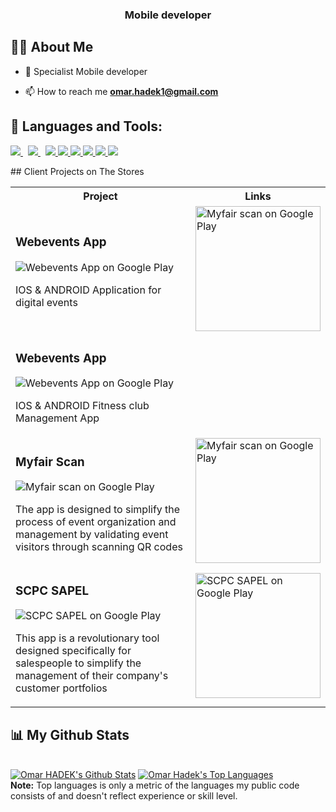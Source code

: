 <h3 align="center">Mobile developer</h3>


## 🙋‍♂️ About Me

- 🔭 Specialist Mobile developer 

- 📫 How to reach me **omar.hadek1@gmail.com**

## 🚀 Languages and Tools:

<p align="left"> 
     <a style="padding-right:8px;" href="https://dart.dev/" target="_blank"> <img src="https://img.icons8.com/color/48/000000/dart.png"/> </a>
    <a style="padding-right:8px;" href="https://flutter.dev/" target="_blank"> <img src="https://img.icons8.com/color/48/000000/flutter.png"/> </a>
    <a href="https://developer.mozilla.org/en-US/docs/Web/JavaScript" target="_blank"> <img src="https://img.icons8.com/color/48/000000/javascript.png"/> </a> 
    <a href="https://www.w3.org/html/" target="_blank"> <img src="https://img.icons8.com/color/48/000000/html-5.png"/> </a> 
    <a href="https://www.w3schools.com/css/" target="_blank"> <img src="https://img.icons8.com/color/48/000000/css3.png"/> </a> 
    <a href="https://www.php.net/" target="_blank"> <img src="https://img.icons8.com/color/48/000000/php.png"/> </a> 
    <a href="https://firebase.google.com/" target="_blank"> <img src="https://img.icons8.com/color/48/000000/firebase.png"/> </a> 
    <a href="https://docs.microsoft.com/en-us/dotnet/csharp/" target="_blank"> <img src="https://img.icons8.com/color/48/000000/c-sharp-logo.png"/> </a>

    
</p>
<!-- 
[![React Badge](https://img.shields.io/badge/-React-61DBFB?style=for-the-badge&labelColor=black&logo=react&logoColor=61DBFB)](#)  [![Javascript Badge](https://img.shields.io/badge/-Javascript-F0DB4F?style=for-the-badge&labelColor=black&logo=javascript&logoColor=F0DB4F)](#) [![Typescript Badge](https://img.shields.io/badge/-Typescript-007acc?style=for-the-badge&labelColor=black&logo=typescript&logoColor=007acc)](#) [![Nodejs Badge](https://img.shields.io/badge/-Nodejs-3C873A?style=for-the-badge&labelColor=black&logo=node.js&logoColor=3C873A)](#) [![GraphQL Badge](https://img.shields.io/badge/-GraphQl-e535ab?style=for-the-badge&labelColor=black&logo=node.js&logoColor=e535ab)](#)
<br/> -->
## Client Projects on The Stores

<table>
	<tbody width="100%">
	<tr>
		<th>Project</th>	
		<th>Links</th>
	</tr>
    <tr>
     <td>
			<h3>Webevents App</h3>
            <img  src="https://drive.google.com/uc?id=1Vy4fpWLJXdSad1i9Jy3RBbeKdoDDtf0M" alt="Webevents App on Google Play" />
			<p>IOS & ANDROID Application for digital events
		</td>
		<td>
			<div>
				<a href="https://play.google.com/store/apps/details?id=com.myfair.webevents">
                <img width="200px" src="https://user-images.githubusercontent.com/50345358/161318656-3c9d06f0-8782-4d6f-9d85-af9ef0246766.png" alt="Myfair scan on Google Play" />
                </a>
			</div>
		</td>	
	</tr>
    <tr>
     <td>
			<h3>Webevents App</h3>
            <img  src="https://drive.google.com/uc?id=1nHyuvw6rBRaoKS1KLk_NbsjDAhgY3oSX/view" alt="Webevents App on Google Play" />
			<p>IOS & ANDROID Fitness club Management App
		</td>
		<td>
<!-- 			<div>
				<a href="https://play.google.com/store/apps/details?id=com.myfair.webevents">
                <img width="200px" src="https://user-images.githubusercontent.com/50345358/161318656-3c9d06f0-8782-4d6f-9d85-af9ef0246766.png" alt="Myfair scan on Google Play" />
                </a>
			</div> -->
		</td>	
	</tr>
	<tr>
		<td>
			<h3>Myfair Scan</h3>
            <img src="https://drive.google.com/uc?id=1I6U7DK334b-5yOUFHG0yZLhqdoEQoqPj" alt="Myfair scan on Google Play" />
			<p>The app is designed to simplify the process of event organization and management by validating event visitors through scanning QR codes
		</td>
		<td>
			<div>
				<a href="https://play.google.com/store/apps/details?id=com.webevents.webevents_app">
                <img width="200px" src="https://user-images.githubusercontent.com/50345358/161318656-3c9d06f0-8782-4d6f-9d85-af9ef0246766.png" alt="Myfair scan on Google Play" />
                </a>
			</div>
		</td>
	</tr>
	<tr>
        <td>
			<h3>SCPC SAPEL</h3>
            <img  src="https://drive.google.com/uc?id=1H8bjVpP_Y0CB0P6JiT2gr8ezx-u-iq8B" alt="SCPC SAPEL on Google Play" />
			<p>This app is a revolutionary tool designed specifically for salespeople to simplify the management of their company's customer portfolios
		</td>
		<td>
			<div>
				<a href="https://play.google.com/store/apps/details?id=ma.metama.scpc">
                <img width="200px" src="https://user-images.githubusercontent.com/50345358/161318656-3c9d06f0-8782-4d6f-9d85-af9ef0246766.png" alt="SCPC SAPEL on Google Play" />
                </a>
			</div>
		</td>		
	</tr>
	</tbody>
</table>

## 📊 My Github Stats

  <br/>
    <a href="https://github.com/omar-hadek/github-readme-stats"><img alt="Omar HADEK's Github Stats" src="https://github-readme-stats.vercel.app/api?username=omar-hadek&show_icons=true&hide=contribs,prs,issues,stars&count_private=true&theme=react&hide_border=true&bg_color=0D1117" /></a>
  <a href="https://github.com/omar-hadek/github-readme-stats"><img alt="Omar Hadek's Top Languages" src="https://github-readme-stats.vercel.app/api/top-langs/?username=omar-hadek&langs_count=8&count_private=true&layout=compact&theme=react&hide_border=true&bg_color=0D1117" /></a>
  <br/>
  <b>Note:</b> Top languages is only a metric of the languages my public code consists of and doesn't reflect experience or skill level.


<br/>
<!-- <br/>

<a href="https://github.com/omar-hadek/github-readme-activity-graph"><img alt="Omar HADEK's Activity Graph" src="https://activity-graph.herokuapp.com/graph?username=omar-hadek&bg_color=0D1117&color=5BCDEC&line=5BCDEC&point=FFFFFF&hide_border=true" /></a>

<br/> -->
<br/>

## Connect with me:
<p align="left">

<a href = "https://www.linkedin.com/in/omar-hadek-5a58371ba/" target="_blank"><img src="https://img.icons8.com/fluent/48/000000/linkedin.png"/></a>
<a href = "https://twitter.com/omar_hadek" target="_blank"><img src="https://img.icons8.com/fluent/48/000000/twitter.png"/></a>
<a href = "https://www.instagram.com/omarhadekjr/" target="_blank"><img src="https://img.icons8.com/fluent/48/000000/instagram-new.png"/></a>

</p>

## ❤ Views and Followers
<a href="https://github.com/Meghna-DAS/github-profile-views-counter">
    <img src="https://komarev.com/ghpvc/?username=omar-hadek">
</a>
<a href="https://github.com/omar-hadek?tab=followers"><img src="https://img.shields.io/github/followers/omar-hadek?label=Followers&style=social" alt="GitHub Badge"></a>
